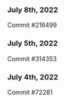 ### July 8th, 2022

Commit #216499

### July 5th, 2022

Commit #314353


### July 4th, 2022

Commit #72281
